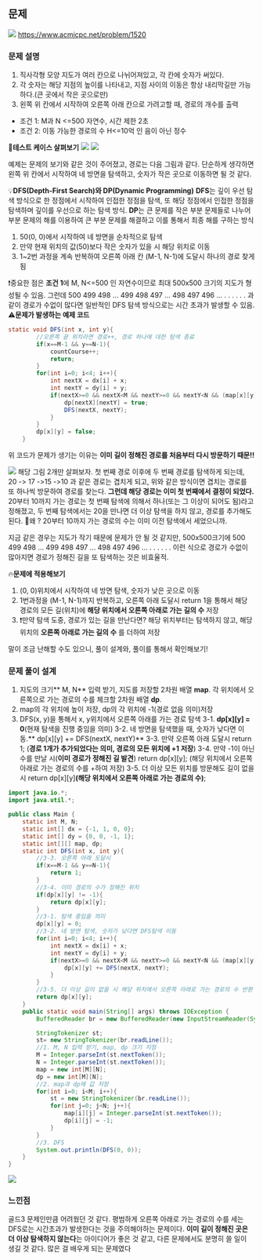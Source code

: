 ## 문제
![](https://velog.velcdn.com/images/keumsiun0503/post/c1e08757-7750-41b0-b7f6-c172b146ee29/image.png)
https://www.acmicpc.net/problem/1520
### 문제 설명
>
1. 직사각형 모양 지도가 여러 칸으로 나뉘어져있고, 각 칸에 숫자가 써있다.
2. 각 숫자는 해당 지점의 높이를 나타내고, 지점 사이의 이동은 항상 내리막길만 가능하다.(큰 곳에서 작은 곳으로만)
3. 왼쪽 위 칸에서 시작하여 오른쪽 아래 칸으로 가려고할 때, 경로의 개수를 출력
- 조건 1: M과 N <=500 자연수, 시간 제한 2초
- 조건 2: 이동 가능한 경로의 수 H<=10억 인 음이 아닌 정수

📖**테스트 케이스 살펴보기**
![](https://velog.velcdn.com/images/keumsiun0503/post/3eb51531-ccdc-4f5c-aa15-224031da72f6/image.png)
![](https://velog.velcdn.com/images/keumsiun0503/post/4a78f343-9ba4-46c8-9a7f-639b4d0ea124/image.png)

예제는 문제의 보기와 같은 것이 주어졌고, 경로는 다음 그림과 같다.
단순하게 생각하면 왼쪽 위 칸에서 시작하여 네 방면을 탐색하고, 숫자가 작은 곳으로 이동하면 될 것 같다.

💡**DFS(Depth-First Search)와 DP(Dynamic Programming)**
**DFS**는 깊이 우선 탐색 방식으로 한 정점에서 시작하여 인접한 정점을 탐색, 또 해당 정점에서 인접한 정점을 탐색하며 깊이를 우선으로 하는 탐색 방식.
**DP**는 큰 문제를 작은 부분 문제들로 나누어 부분 문제의 해를 이용하여 큰 부분 문제를 해결하고 이를 통해서 최종 해를 구하는 방식

1. 50(0, 0)에서 시작하여 네 방면을 순차적으로 탐색
2. 만약 현재 위치의 값(50)보다 작은 숫자가 있을 시 해당 위치로 이동
3. 1~2번 과정을 계속 반복하여 오른쪽 아래 칸 (M-1, N-1)에 도달시 하나의 경로 찾게 됨

❗중요한 점은 **조건 1**에 M, N<=500 인 자연수이므로 최대 500x500 크기의 지도가 형성될 수 있음. 그런데
500 499 498 ...
499 498 497 ...
498 497 496 ...
.   .   .
.   .   .
과 같이 경로가 수없이 많다면 일반적인 DFS 탐색 방식으로는 시간 초과가 발생할 수 있음.
⚠️**문제가 발생하는 예제 코드**
```java
static void DFS(int x, int y){
		//오른쪽 끝 위치라면 경로++, 경로 하나에 대한 탐색 종료
        if(x==M-1 && y==N-1){
            countCourse++;
            return;
        }
        for(int i=0; i<4; i++){
            int nextX = dx[i] + x;
            int nextY = dy[i] + y;
            if(nextX>=0 && nextX<M && nextY>=0 && nextY<N && (map[x][y]>map[nextX][nextY]) && !dp[nextX][nextY]){
                dp[nextX][nextY] = true;
                DFS(nextX, nextY);
            }
        }
        dp[x][y] = false;
    }   
  ```
  
  위 코드가 문제가 생기는 이유는 **이미 길이 정해진 경로를 처음부터 다시 방문하기 때문!!**
  
  ![](https://velog.velcdn.com/images/keumsiun0503/post/495ca190-f182-4a1d-8f50-16683a7b2297/image.png)
해당 그림 2개만 살펴보자.
첫 번째 경로 이후에 두 번째 경로를 탐색하게 되는데,
20 -> 17 ->15 ->10 과 같은 경로는 겹치게 되고, 위와 같은 방식이면 겹치는 경로를 또 하나씩 방문하여 경로를 찾는다.
**그런데 해당 경로는 이미 첫 번째에서 결정이 되었다.**
20부터 10까지 가는 경로는 첫 번째 탐색에 의해서 하나(또는 그 이상이 되어도 됨)라고 정해졌고,
두 번째 탐색에서는 20을 만나면 더 이상 탐색을 하지 않고, 경로를 추가해도 된다.
🤔왜 ? 20부터 10까지 가는 경로의 수는 이미 이전 탐색에서 세었으니까.

지금 같은 경우는 지도가 작기 때문에 문제가 안 될 것 같지만, 500x500크기에 
500 499 498 ...
499 498 497 ...
498 497 496 ...
.   .   .
.   .   .
이런 식으로 경로가 수없이 많아지면 경로가 정해진 길을 또 탐색하는 것은 비효율적.

🔥**문제에 적용해보기**
1. (0, 0)위치에서 시작하여 네 방면 탐색, 숫자가 낮은 곳으로 이동
2. 1번과정을 (M-1, N-1)까지 반복하고, 오른쪽 아래 도달시 return 1을 통해서 해당 경로의 모든 길(위치)에 **해당 위치에서 오른쪽 아래로 가는 길의 수** 저장
3. ❗만약 탐색 도중, 경로가 있는 길을 만난다면? 해당 위치부터는 탐색하지 않고, 해당 위치의 **오른쪽 아래로 가는 길의 수** 를 더하여 저장

말이 조금 난해할 수도 있으니, 풀이 설계와, 풀이를 통해서 확인해보기!

### 문제 풀이 설계
>
1. 지도의 크기** M, N** 입력 받기, 
지도를 저장할 2차원 배열 **map**.
각 위치에서 오른쪽으로 가는 경로의 수를 체크할 2차원 배열 **dp**.
2. map의 각 위치에 높이 저장, dp의 각 위치에 -1(경로 없음 의미)저장
3. DFS(x, y)을 통해서 x, y위치에서 오른쪽 아래를 가는 경로 탐색
3-1. **dp[x][y] = 0**(현재 탐색을 진행 중임을 의미)
3-2. 네 방면을 탐색했을 때, 숫자가 낮다면 이동.** dp[x][y] += DFS(nextX, nextY)**
3-3. 만약 오른쪽 아래 도달시 return 1; 
(**경로 1개가 추가되었다는 의미, 경로의 모든 위치에 +1 저장**)
3-4. 만약 -1이 아닌 수를 만날 시(**이미 경로가 정해진 길 발견**) return dp[x][y];
(해당 위치에서 오른쪽 아래로 가는 경로의 수를 +하여 저장)
3-5. 더 이상 모든 위치를 방문해도 길이 없을 시 return dp[x][y]**(해당 위치에서 오른쪽 아래로 가는 경로의 수)**;

```java
import java.io.*;
import java.util.*;

public class Main {
    static int M, N;
    static int[] dx = {-1, 1, 0, 0};
    static int[] dy = {0, 0, -1, 1};
    static int[][] map, dp;
    static int DFS(int x, int y){
        //3-3. 오른쪽 아래 도달시 
        if(x==M-1 && y==N-1){
            return 1;
        }
        //3-4. 이미 경로의 수가 정해진 위치 
        if(dp[x][y] != -1){
            return dp[x][y];
        }
        //3-1. 탐색 중임을 의미 
        dp[x][y] = 0;
        //3-2. 네 방면 탐색, 숫자가 낮다면 DFS탐색 이동
        for(int i=0; i<4; i++){
            int nextX = dx[i] + x;
            int nextY = dy[i] + y;
            if(nextX>=0 && nextX<M && nextY>=0 && nextY<N && (map[x][y]>map[nextX][nextY])){
                dp[x][y] += DFS(nextX, nextY);
            }
        }
        //3-5. 더 이상 길이 없을 시 해당 위치에서 오른쪽 아래로 가는 경로의 수 반환
        return dp[x][y];
    }   
    public static void main(String[] args) throws IOException {
        BufferedReader br = new BufferedReader(new InputStreamReader(System.in));

        StringTokenizer st;
        st= new StringTokenizer(br.readLine());
        //1. M, N 입력 받기, map, dp 크기 지정
        M = Integer.parseInt(st.nextToken());
        N = Integer.parseInt(st.nextToken());
        map = new int[M][N];
        dp = new int[M][N];
        //2. map과 dp에 값 저장
        for(int i=0; i<M; i++){
            st = new StringTokenizer(br.readLine());
            for(int j=0; j<N; j++){
                map[i][j] = Integer.parseInt(st.nextToken());
                dp[i][j] = -1;
            }
        }
        //3. DFS 
        System.out.println(DFS(0, 0));
    }
}
```
![](https://velog.velcdn.com/images/keumsiun0503/post/39c8168e-4793-48b1-8d29-77d157936ed2/image.png)

### 느낀점
>
골드3 문제인만큼 어려웠던 것 같다. 평범하게 오른쪽 아래로 가는 경로의 수를 세는 DFS로는 시간초과가 발생한다는 것을 주의해야하는 문제이다. **이미 길이 정해진 곳은 더 이상 탐색하지 않는다**는 아이디어가 좋은 것 같고, 다른 문제에서도 분명히 쓸 일이 생길 것 같다. 많은 걸 배우게 되는 문제였다
  